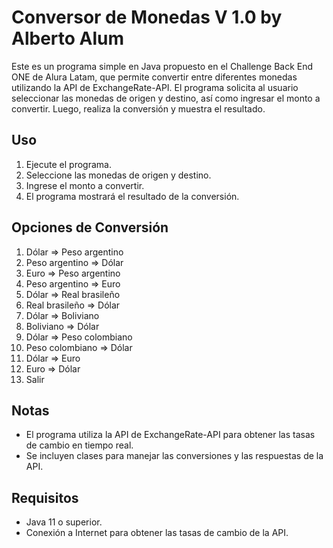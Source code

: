 # Conversor de Monedas V 1.0 by Alberto Alum

Este es un programa simple en Java propuesto en el Challenge Back End ONE de Alura Latam, que permite convertir entre diferentes monedas utilizando la API de ExchangeRate-API. El programa solicita al usuario seleccionar las monedas de origen y destino, así como ingresar el monto a convertir. Luego, realiza la conversión y muestra el resultado.

## Uso

1. Ejecute el programa.
2. Seleccione las monedas de origen y destino.
3. Ingrese el monto a convertir.
4. El programa mostrará el resultado de la conversión.

## Opciones de Conversión

1. Dólar => Peso argentino
2. Peso argentino => Dólar
3. Euro => Peso argentino
4. Peso argentino => Euro
5. Dólar => Real brasileño
6. Real brasileño => Dólar
7. Dólar => Boliviano
8. Boliviano => Dólar
9. Dólar => Peso colombiano
10. Peso colombiano => Dólar
11. Dólar => Euro
12. Euro => Dólar
13. Salir

## Notas

- El programa utiliza la API de ExchangeRate-API para obtener las tasas de cambio en tiempo real.
- Se incluyen clases para manejar las conversiones y las respuestas de la API.

## Requisitos

- Java 11 o superior.
- Conexión a Internet para obtener las tasas de cambio de la API.



